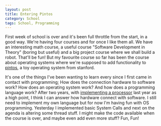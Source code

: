 ```yaml
---
layout: post
title: Entering Pintos
category: School
tags: School, Programming
---
```



First week of school is over and it's been full throttle from the start, in a good way. We're having four courses and for once I like them all. We have an interesting math course, a useful course "Software Development in Theory" (boring but useful) and a big project course where we shall build a robot. That'll be fun! But my favourite course so far has been the course about operating systems where we're supposed to add functionality to [pintos][], a toy operating system from stanford.

[pintos]: http://www.stanford.edu/class/cs140/projects/pintos/pintos_1.html


It's one of the things I've been wanting to learn every since I first came in contact with programming; How does the connection hardware to software work? How does an operating system work? And how does a programming language work? After two years, with [implementing a processor][MARC] last year as a high point, I think I can answer how hardware connect with software. I still need to implement my own language but for now I'm having fun with OS programming. Yesterday I implemented basic System Calls and next on the agenda is altering some thread stuff. I might make the code available when the course is over, and maybe even add even more stuff? Fun, Fun!

[MARC]: https://github.com/treeman/MARC

